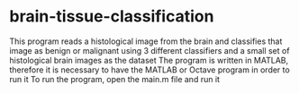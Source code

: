 # brain-tissue-classification
This program reads a histological image from the brain and classifies that image as benign or malignant using 3 different classifiers and a small set of histological brain images as the dataset
The program is written in MATLAB, therefore it is necessary to have the MATLAB or Octave program in order to run it
To run the program, open the main.m file and run it
